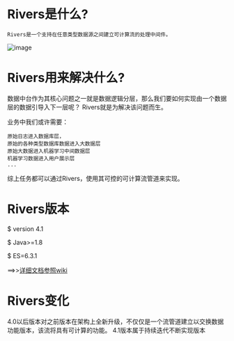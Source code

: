 # Rivers是什么?
    Rivers是一个支持在任意类型数据源之间建立可计算流的处理中间件。 


![image](https://github.com/fnOpenSource/rivers/blob/master/architecture.png)

# Rivers用来解决什么?

数据中台作为其核心问题之一就是数据逻辑分层，那么我们要如何实现由一个数据层的数据引导入下一层呢？
Rivers就是为解决该问题而生。



业务中我们或许需要：

	原始日志进入数据库层，
	原始的各种类型数据库数据进入大数据层
	原始大数据进入机器学习中间数据层
	机器学习数据进入用户展示层
	...
综上任务都可以通过Rivers，使用其可控的可计算流管道来实现。

# Rivers版本
$ version 4.1

$ Java>=1.8

$ ES=6.3.1 

==>>[详细文档参照wiki](https://github.com/fnOpenSource/rivers/wiki)  

# Rivers变化
4.0以后版本对之前版本在架构上全新升级，不仅仅是一个流管道建立以交换数据功能版本，该流将具有可计算的功能。
4.1版本属于持续迭代不断实现版本